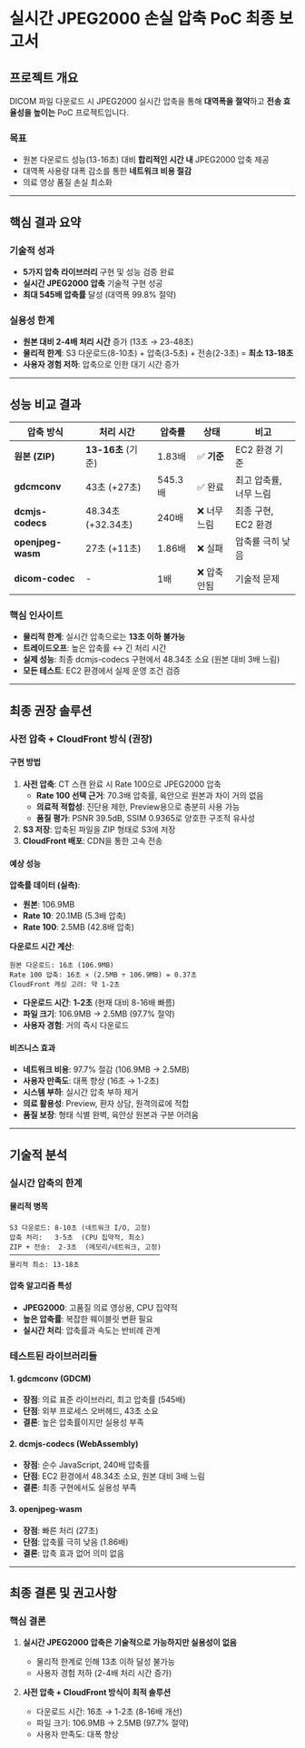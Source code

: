 # 실시간 JPEG2000 손실 압축 PoC 최종 보고서

## 프로젝트 개요

DICOM 파일 다운로드 시 JPEG2000 실시간 압축을 통해 **대역폭을 절약**하고 **전송 효율성을 높이는** PoC 프로젝트입니다.

### 목표

- 원본 다운로드 성능(13-16초) 대비 **합리적인 시간 내** JPEG2000 압축 제공
- 대역폭 사용량 대폭 감소를 통한 **네트워크 비용 절감**
- 의료 영상 품질 손실 최소화

---

## 핵심 결과 요약

### 기술적 성과

- **5가지 압축 라이브러리** 구현 및 성능 검증 완료
- **실시간 JPEG2000 압축** 기술적 구현 성공
- **최대 545배 압축률** 달성 (대역폭 99.8% 절약)

### 실용성 한계

- **원본 대비 2-4배 처리 시간** 증가 (13초 → 23-48초)
- **물리적 한계**: S3 다운로드(8-10초) + 압축(3-5초) + 전송(2-3초) = **최소 13-18초**
- **사용자 경험 저하**: 압축으로 인한 대기 시간 증가

---

## 성능 비교 결과

| 압축 방식         | 처리 시간          | 압축률  | 상태         | 비고                   |
| ----------------- | ------------------ | ------- | ------------ | ---------------------- |
| **원본 (ZIP)**    | **13-16초** (기준) | 1.83배  | ✅ **기준**  | EC2 환경 기준          |
| **gdcmconv**      | 43초 (+27초)       | 545.3배 | ✅ 완료      | 최고 압축률, 너무 느림 |
| **dcmjs-codecs**  | 48.34초 (+32.34초) | 240배   | ❌ 너무 느림 | 최종 구현, EC2 환경    |
| **openjpeg-wasm** | 27초 (+11초)       | 1.86배  | ❌ 실패      | 압축률 극히 낮음       |
| **dicom-codec**   | -                  | 1배     | ❌ 압축 안됨 | 기술적 문제            |

### 핵심 인사이트

- **물리적 한계**: 실시간 압축으로는 **13초 이하 불가능**
- **트레이드오프**: 높은 압축률 ↔ 긴 처리 시간
- **실제 성능**: 최종 dcmjs-codecs 구현에서 48.34초 소요 (원본 대비 3배 느림)
- **모든 테스트**: EC2 환경에서 실제 운영 조건 검증

---

## 최종 권장 솔루션

### 사전 압축 + CloudFront 방식 (권장)

#### 구현 방법

1. **사전 압축**: CT 스캔 완료 시 Rate 100으로 JPEG2000 압축
   - **Rate 100 선택 근거**: 70.3배 압축률, 육안으로 원본과 차이 거의 없음
   - **의료적 적합성**: 진단용 제한, Preview용으로 충분히 사용 가능
   - **품질 평가**: PSNR 39.5dB, SSIM 0.9365로 양호한 구조적 유사성
2. **S3 저장**: 압축된 파일을 ZIP 형태로 S3에 저장
3. **CloudFront 배포**: CDN을 통한 고속 전송

#### 예상 성능

**압축률 데이터 (실측)**:

- **원본**: 106.9MB
- **Rate 10**: 20.1MB (5.3배 압축)
- **Rate 100**: 2.5MB (42.8배 압축)

**다운로드 시간 계산**:

```
원본 다운로드: 16초 (106.9MB)
Rate 100 압축: 16초 × (2.5MB ÷ 106.9MB) = 0.37초
CloudFront 캐싱 고려: 약 1-2초
```

- **다운로드 시간**: **1-2초** (현재 대비 8-16배 빠름)
- **파일 크기**: 106.9MB → 2.5MB (97.7% 절약)
- **사용자 경험**: 거의 즉시 다운로드

#### 비즈니스 효과

- **네트워크 비용**: 97.7% 절감 (106.9MB → 2.5MB)
- **사용자 만족도**: 대폭 향상 (16초 → 1-2초)
- **시스템 부하**: 실시간 압축 부하 제거
- **의료 활용성**: Preview, 환자 상담, 원격의료에 적합
- **품질 보장**: 형태 식별 완벽, 육안상 원본과 구분 어려움

---

## 기술적 분석

### 실시간 압축의 한계

#### 물리적 병목

```
S3 다운로드: 8-10초 (네트워크 I/O, 고정)
압축 처리:   3-5초  (CPU 집약적, 최소)
ZIP + 전송:  2-3초  (메모리/네트워크, 고정)
─────────────────────────────────────
물리적 최소: 13-18초
```

#### 압축 알고리즘 특성

- **JPEG2000**: 고품질 의료 영상용, CPU 집약적
- **높은 압축률**: 복잡한 웨이블릿 변환 필요
- **실시간 처리**: 압축률과 속도는 반비례 관계

### 테스트된 라이브러리들

#### 1. gdcmconv (GDCM)

- **장점**: 의료 표준 라이브러리, 최고 압축률 (545배)
- **단점**: 외부 프로세스 오버헤드, 43초 소요
- **결론**: 높은 압축률이지만 실용성 부족

#### 2. dcmjs-codecs (WebAssembly)

- **장점**: 순수 JavaScript, 240배 압축률
- **단점**: EC2 환경에서 48.34초 소요, 원본 대비 3배 느림
- **결론**: 최종 구현에서도 실용성 부족

#### 3. openjpeg-wasm

- **장점**: 빠른 처리 (27초)
- **단점**: 압축률 극히 낮음 (1.86배)
- **결론**: 압축 효과 없어 의미 없음

---

## 최종 결론 및 권고사항

### 핵심 결론

1. **실시간 JPEG2000 압축은 기술적으로 가능하지만 실용성이 없음**

   - 물리적 한계로 인해 13초 이하 달성 불가능
   - 사용자 경험 저하 (2-4배 처리 시간 증가)

2. **사전 압축 + CloudFront 방식이 최적 솔루션**
   - 다운로드 시간: 16초 → 1-2초 (8-16배 개선)
   - 파일 크기: 106.9MB → 2.5MB (97.7% 절약)
   - 사용자 만족도: 대폭 향상
